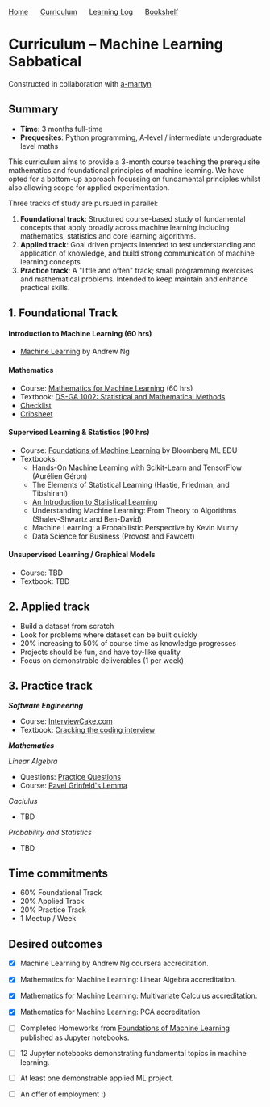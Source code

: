 <p>
  <a style="padding-right:20px;" href="./index.html">Home</a>
  <a style="padding-right:20px;" href="./curriculum.html">Curriculum</a>
  <a style="padding-right:20px;" href="./learning_log.html">Learning Log</a>
  <a style="padding-right:20px;" href="./bookshelf.html">Bookshelf</a>
</p>

# Curriculum – Machine Learning Sabbatical

Constructed in collaboration with [a-martyn](https://github.com/a-martyn/ml-sabbatical)

## Summary

- **Time**: 3 months full-time
- **Prequesites**: Python programming, A-level / intermediate undergraduate level maths 

This curriculum aims to provide a 3-month course teaching the prerequisite mathematics and foundational principles of machine learning. We have opted for a bottom-up approach focussing on fundamental principles whilst also allowing scope for applied experimentation.

Three tracks of study are pursued in parallel: 

1. **Foundational track**: Structured course-based study of fundamental concepts that apply broadly across machine learning including mathematics, statistics and core learning algorithms.
2. **Applied track**: Goal driven projects intended to test understanding and application of knowledge, and build strong communication of machine learning concepts
3. **Practice track**: A "little and often" track; small programming exercises and mathematical problems. Intended to keep maintain and enhance practical skills.

## 1. Foundational Track

#### Introduction to Machine Learning (60 hrs)

- [Machine Learning](https://www.coursera.org/learn/machine-learning) by Andrew Ng

#### Mathematics

- Course: [Mathematics for Machine Learning](https://www.coursera.org/specializations/mathematics-machine-learning) (60 hrs)
- Textbook: [DS-GA 1002: Statistical and Mathematical Methods](https://cims.nyu.edu/~cfgranda/pages/DSGA1002_fall15/index.html) 
- [Checklist](https://davidrosenberg.github.io/mlcourse/Notes/prereq-questions/math-questions.pdf)
- [Cribsheet](http://www.gatsby.ucl.ac.uk/teaching/courses/ml1-2008/cribsheet.pdf)

#### Supervised Learning & Statistics (90 hrs)

- Course: [Foundations of Machine Learning](https://bloomberg.github.io/foml/?utm_campaign=Artificial%2BIntelligence%2BWeekly&utm_medium=email&utm_source=Artificial_Intelligence_Weekly_81#home) by Bloomberg ML EDU
- Textbooks:
    - Hands-On Machine Learning with Scikit-Learn and TensorFlow (Aurélien Géron) 
    - The Elements of Statistical Learning (Hastie, Friedman, and Tibshirani)
    - [An Introduction to Statistical Learning](http://www-bcf.usc.edu/~gareth/ISL/)
    - Understanding Machine Learning: From Theory to Algorithms (Shalev-Shwartz and Ben-David)
    - Machine Learning: a Probabilistic Perspective by Kevin Murhy
    - Data Science for Business (Provost and Fawcett)

#### Unsupervised Learning / Graphical Models

- Course: TBD
- Textbook: TBD

## 2. Applied track 

- Build a dataset from scratch
- Look for problems where dataset can be built quickly
- 20% increasing to 50% of course time as knowledge progresses
- Projects should be fun, and have toy-like quality
- Focus on demonstrable deliverables (1 per week)


## 3. Practice track

***Software Engineering***

- Course: [InterviewCake.com](https://www.interviewcake.com/table-of-contents)
- Textbook: [Cracking the coding interview](https://www.amazon.co.uk/Cracking-Coding-Interview-6th-Programming/dp/0984782850/ref=pd_lpo_sbs_14_t_0?_encoding=UTF8&psc=1&refRID=QPVA208VDTCKHXASXE7M)

***Mathematics***

*Linear Algebra*

- Questions: [Practice Questions](https://yutsumura.com/category/linear-algebra/)
- Course: [Pavel Grinfeld's Lemma](https://www.lem.ma/books/Ai_Km5W5WPfsPZqqV2XWGg/landing)

*Caclulus*

- TBD

*Probability and Statistics*

- TBD

## Time commitments

- 60% Foundational Track
- 20% Applied Track
- 20% Practice Track
- 1 Meetup / Week

## Desired outcomes

- [x] Machine Learning by Andrew Ng coursera accreditation.
- [x] Mathematics for Machine Learning: Linear Algebra accreditation.
- [x] Mathematics for Machine Learning: Multivariate Calculus accreditation.
- [x] Mathematics for Machine Learning: PCA accreditation.
- [ ] Completed Homeworks from [Foundations of Machine Learning](https://bloomberg.github.io/foml/) published as Jupyter notebooks.
- [ ] 12 Jupyter notebooks demonstrating fundamental topics in machine learning.
- [ ] At least one demonstrable applied ML project.
- [ ] An offer of employment :)



